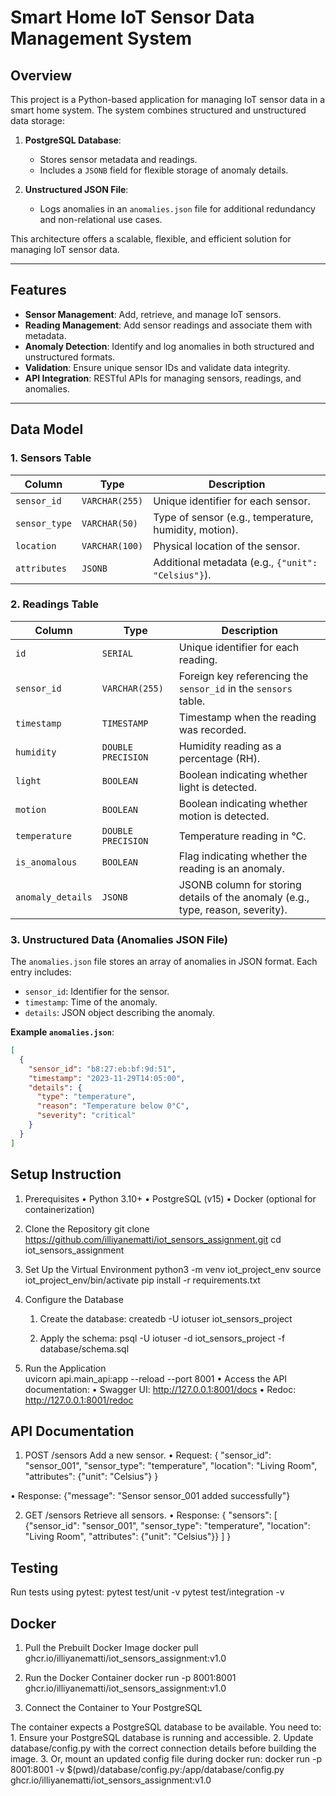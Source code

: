 # **Smart Home IoT Sensor Data Management System**

## **Overview**

This project is a Python-based application for managing IoT sensor data in a smart home system. The system combines structured and unstructured data storage:

1. **PostgreSQL Database**:

   - Stores sensor metadata and readings.
   - Includes a `JSONB` field for flexible storage of anomaly details.

2. **Unstructured JSON File**:
   - Logs anomalies in an `anomalies.json` file for additional redundancy and non-relational use cases.

This architecture offers a scalable, flexible, and efficient solution for managing IoT sensor data.

---

## **Features**

- **Sensor Management**: Add, retrieve, and manage IoT sensors.
- **Reading Management**: Add sensor readings and associate them with metadata.
- **Anomaly Detection**: Identify and log anomalies in both structured and unstructured formats.
- **Validation**: Ensure unique sensor IDs and validate data integrity.
- **API Integration**: RESTful APIs for managing sensors, readings, and anomalies.

---

## **Data Model**

### **1. Sensors Table**

| **Column**    | **Type**       | **Description**                                       |
| ------------- | -------------- | ----------------------------------------------------- |
| `sensor_id`   | `VARCHAR(255)` | Unique identifier for each sensor.                    |
| `sensor_type` | `VARCHAR(50)`  | Type of sensor (e.g., temperature, humidity, motion). |
| `location`    | `VARCHAR(100)` | Physical location of the sensor.                      |
| `attributes`  | `JSONB`        | Additional metadata (e.g., `{"unit": "Celsius"}`).    |

### **2. Readings Table**

| **Column**        | **Type**           | **Description**                                                                 |
| ----------------- | ------------------ | ------------------------------------------------------------------------------- |
| `id`              | `SERIAL`           | Unique identifier for each reading.                                             |
| `sensor_id`       | `VARCHAR(255)`     | Foreign key referencing the `sensor_id` in the `sensors` table.                 |
| `timestamp`       | `TIMESTAMP`        | Timestamp when the reading was recorded.                                        |
| `humidity`        | `DOUBLE PRECISION` | Humidity reading as a percentage (RH).                                          |
| `light`           | `BOOLEAN`          | Boolean indicating whether light is detected.                                   |
| `motion`          | `BOOLEAN`          | Boolean indicating whether motion is detected.                                  |
| `temperature`     | `DOUBLE PRECISION` | Temperature reading in °C.                                                      |
| `is_anomalous`    | `BOOLEAN`          | Flag indicating whether the reading is an anomaly.                              |
| `anomaly_details` | `JSONB`            | JSONB column for storing details of the anomaly (e.g., type, reason, severity). |

### **3. Unstructured Data (Anomalies JSON File)**

The `anomalies.json` file stores an array of anomalies in JSON format. Each entry includes:

- `sensor_id`: Identifier for the sensor.
- `timestamp`: Time of the anomaly.
- `details`: JSON object describing the anomaly.

**Example `anomalies.json`**:

```json
[
  {
    "sensor_id": "b8:27:eb:bf:9d:51",
    "timestamp": "2023-11-29T14:05:00",
    "details": {
      "type": "temperature",
      "reason": "Temperature below 0°C",
      "severity": "critical"
    }
  }
]
```

## Setup Instruction

1. Prerequisites
   • Python 3.10+
   • PostgreSQL (v15)
   • Docker (optional for containerization)

2. Clone the Repository
   git clone https://github.com/illiyanematti/iot_sensors_assignment.git
   cd iot_sensors_assignment

3. Set Up the Virtual Environment
   python3 -m venv iot_project_env
   source iot_project_env/bin/activate
   pip install -r requirements.txt

4. Configure the Database

   1. Create the database:
      createdb -U iotuser iot_sensors_project

   2. Apply the schema:
      psql -U iotuser -d iot_sensors_project -f database/schema.sql

5. Run the Application  
   uvicorn api.main_api:app --reload --port 8001
   • Access the API documentation:
   • Swagger UI: http://127.0.0.1:8001/docs
   • Redoc: http://127.0.0.1:8001/redoc

## API Documentation

1.  POST /sensors
    Add a new sensor.
    • Request:
    {
    "sensor_id": "sensor_001",
    "sensor_type": "temperature",
    "location": "Living Room",
    "attributes": {"unit": "Celsius"}
    }

• Response:
{"message": "Sensor sensor_001 added successfully"}

2. GET /sensors
   Retrieve all sensors.
   • Response:
   {
   "sensors": [
   {"sensor_id": "sensor_001", "sensor_type": "temperature", "location": "Living Room", "attributes": {"unit": "Celsius"}}
   ]
   }

## Testing

Run tests using pytest:
pytest test/unit -v
pytest test/integration -v

## Docker

1. Pull the Prebuilt Docker Image
   docker pull ghcr.io/illiyanematti/iot_sensors_assignment:v1.0

2. Run the Docker Container
   docker run -p 8001:8001 ghcr.io/illiyanematti/iot_sensors_assignment:v1.0

3. Connect the Container to Your PostgreSQL

The container expects a PostgreSQL database to be available. You need to: 1. Ensure your PostgreSQL database is running and accessible. 2. Update database/config.py with the correct connection details before building the image. 3. Or, mount an updated config file during docker run:
docker run -p 8001:8001 -v $(pwd)/database/config.py:/app/database/config.py ghcr.io/illiyanematti/iot_sensors_assignment:v1.0
